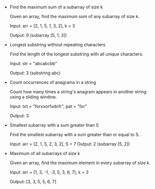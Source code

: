 
 - Find the maximum sum of a subarray of size k

    Given an array, find the maximum sum of any subarray of size k.

    Input: arr = [2, 1, 5, 1, 3, 2], k = 3

    Output: 9 (subarray [5, 1, 3])

 - Longest substring without repeating characters

    Find the length of the longest substring with all unique characters.

    Input: str = "abcabcbb"

    Output: 3 (substring abc)

 - Count occurrences of anagrams in a string

    Count how many times a string's anagram appears in another string using a sliding window.

    Input: txt = "forxxorfxdofr", pat = "for"

    Output: 3

 - Smallest subarray with a sum greater than S

    Find the smallest subarray with a sum greater than or equal to S.

    Input: arr = [2, 1, 5, 2, 3, 2], S = 7
    Output: 2 (subarray [5, 2])

- Maximum of all subarrays of size k

    Given an array, find the maximum element in every subarray of size k.

    Input: arr = [1, 3, -1, -3, 5, 3, 6, 7], k = 3

    Output: [3, 3, 5, 5, 6, 7]